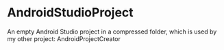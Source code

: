 # AndroidStudioProject
An empty Android Studio project in a compressed folder, which is used by my other project: AndroidProjectCreator
